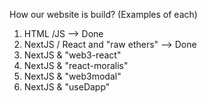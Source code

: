 How our website is build? (Examples of each)

1. HTML /JS --> Done
2. NextJS / React and "raw ethers" -->  Done
3. NextJS & "web3-react"
4. NextJS & "react-moralis"
5. NextJS & "web3modal"
6. NextJS & "useDapp"
